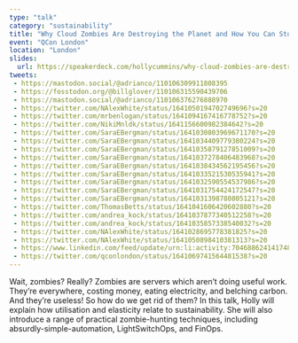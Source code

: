```yaml
---
type: "talk"
category: "sustainability"
title: "Why Cloud Zombies Are Destroying the Planet and How You Can Stop Them"
event: "QCon London"
location: "London"
slides: 
  url: https://speakerdeck.com/hollycummins/why-cloud-zombies-are-destroying-the-planet-and-how-you-can-stop-them
tweets:
 - https://mastodon.social/@adrianco/110106309911808395
 - https://fosstodon.org/@billglover/110106315590439706
 - https://mastodon.social/@adrianco/110106376276888970
 - https://twitter.com/NAlexWhite/status/1641050194702749696?s=20
 - https://twitter.com/mrbenlogan/status/1641094167416778752?s=20
 - https://twitter.com/NikiMnldk/status/1641156600982384642?s=20
 - https://twitter.com/SaraEBergman/status/1641030803969671170?s=20
 - https://twitter.com/SaraEBergman/status/1641034409779380224?s=20
 - https://twitter.com/SaraEBergman/status/1641035879127851009?s=20
 - https://twitter.com/SaraEBergman/status/1641037278406483968?s=20
 - https://twitter.com/SaraEBergman/status/1641038434562195456?s=20
 - https://twitter.com/SaraEBergman/status/1641033521530535941?s=20
 - https://twitter.com/SaraEBergman/status/1641032590554537986?s=20
 - https://twitter.com/SaraEBergman/status/1641031754424172547?s=20
 - https://twitter.com/SaraEBergman/status/1641031398780805121?s=20
 - https://twitter.com/ThomasBetts/status/1641041606420602880?s=20
 - https://twitter.com/andrea_kock/status/1641037877340512258?s=20
 - https://twitter.com/andrea_kock/status/1641035857338540032?s=20
 - https://twitter.com/NAlexWhite/status/1641028695778381825?s=20
 - https://twitter.com/NAlexWhite/status/1641050898410381313?s=20
 - https://www.linkedin.com/feed/update/urn:li:activity:7046886241417486337/
 - https://twitter.com/qconlondon/status/1641069741564481538?s=20
---
```

Wait, zombies? Really? Zombies are servers which aren’t doing useful work. They’re everywhere, costing money, eating electricity, and belching carbon. And they’re useless! So how do we get rid of them? In this talk, Holly will explain how utilisation and elasticity relate to sustainability. She will also introduce a range of practical zombie-hunting techniques, including absurdly-simple-automation, LightSwitchOps, and FinOps. 